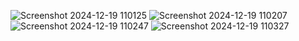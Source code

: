 ![Screenshot 2024-12-19 110125](https://github.com/user-attachments/assets/8f5e1491-9bf0-448c-a0ff-339b3842f4c0)
![Screenshot 2024-12-19 110207](https://github.com/user-attachments/assets/259a2820-93ff-40fa-8683-0dfd0704316e)
![Screenshot 2024-12-19 110247](https://github.com/user-attachments/assets/92d89959-8089-41f6-a3bf-c6217ab135da)
![Screenshot 2024-12-19 110327](https://github.com/user-attachments/assets/d188f846-cae8-4ab3-b39e-f4a624462052)
